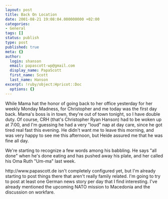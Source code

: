 ```yaml
---
layout: post
title: Back On Location
date: 2001-08-21 19:08:04.000000000 +02:00
categories:
- General
tags: []
status: publish
type: post
published: true
meta: {}
author:
  login: shanson
  email: papascott-wp@gmail.com
  display_name: PapaScott
  first_name: Scott
  last_name: Hanson
excerpt: !ruby/object:Hpricot::Doc
  options: {}
---
```

<p>While Mama hat the honor of going back to her office yesterday for her weekly Monday Madness, for Christopher and me today was the first day back. Mama's boss is in town, they're out of town tonight, so I have double duty. Of course, CRH (that's Christopher Ryan Hanson) had to be woken up at 7:00, and I'm guessing he had a very "loud" nap at day care, since he got tired real fast this evening. He didn't want me to leave this morning, and was very happy to see me this afternoon, but Heide assured me that he was fine all day.</p>
<p>We're starting to recognize a few words among his babbling. He says "all done" when he's done eating and has pushed away his plate, and her called his Oma Ruth "Um-ma" last week. </p>
<p>http://www.papascott.de isn't completely configured yet, but I'm already starting to post things there that aren't really family related. I'm going to try to post at least one German news story per day that I find interesting. I've already mentioned the upcoming NATO mission to Macedonia and the discussion on workfare.</p>
